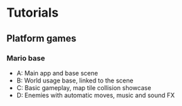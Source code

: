 # Tutorials

## Platform games

### Mario base

* A: Main app and base scene
* B: World usage base, linked to the scene
* C: Basic gameplay, map tile collision showcase
* D: Enemies with automatic moves, music and sound FX
